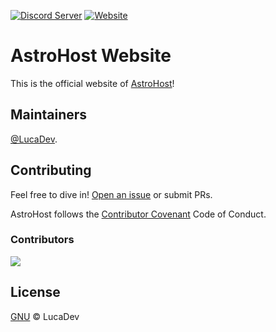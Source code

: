 [![Discord Server](https://img.shields.io/badge/Discord%20Server-Join-red.svg?style=flat-square)](https://discord.gg/WVW8qBdC) [![Website](https://img.shields.io/badge/Website-Visit-brightgreen.svg?style=flat-square)](https://astrohost.xyz)

# AstroHost Website


This is the official website of [AstroHost](https://astrohost.xyz)!

## Maintainers

[@LucaDev](https://github.com/Lucadev1337).

## Contributing

Feel free to dive in! [Open an issue](https://github.com/LucaDev1337/AstroHost/issues/new) or submit PRs.

AstroHost follows the [Contributor Covenant](http://contributor-covenant.org/version/1/3/0/) Code of Conduct.

### Contributors

<a href="https://github.com/lucadev1337/Astrohost/graphs/contributors"> <img src="https://contrib.rocks/image?repo=lucadev1337/Astrohost" /> </a>


## License

[GNU](LICENSE) © LucaDev
